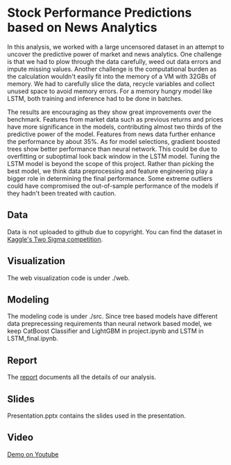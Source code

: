 # Stock Performance Predictions based on News Analytics
In this analysis, we worked with a large uncensored dataset in an attempt to uncover the predictive power of market and news analytics. One challenge is that we had to plow through the data carefully, weed out data errors and impute missing values. Another challenge is the computational burden as the calculation wouldn't easily fit into the memory of a VM with 32GBs of memory. We had to carefully slice the data, recycle variables and collect unused space to avoid memory errors. For a memory hungry model like LSTM, both training and inference had to be done in batches. 

The results are encouraging as they show great improvements over the benchmark. Features from market data such as previous returns and prices have more significance in the models, contributing almost two thirds of the predictive power of the model. Features from news data further enhance the performance by about 35\%. As for model selections, gradient boosted trees show better performance than neural network. This could be due to overfitting or suboptimal look back window in the LSTM model. Tuning the LSTM model is beyond the scope of this project. Rather than picking the best model, we think data preprocessing and feature engineering play a bigger role in determining the final performance. Some extreme outliers could have compromised the out-of-sample performance of the models if they hadn't been treated with caution. 

## Data
Data is not uploaded to github due to copyright. You can find the dataset in [Kaggle's Two Sigma competition](https://www.kaggle.com/c/two-sigma-financial-news).

## Visualization
The web visualization code is under ./web.

## Modeling
The modeling code is under ./src. Since tree based models have different data preprecessing requirements than neural network based model, we keep CatBoost Classifier and LightGBM in project.ipynb and LSTM in LSTM_final.ipynb.

## Report
The [report](https://github.com/connor-gatlin/stock-performance-predictions-based-on-news-analytics/raw/master/Report.pdf) documents all the details of our analysis.

## Slides
Presentation.pptx contains the slides used in the presentation.

## Video
[Demo on Youtube](https://youtu.be/8oagRyBbris)
